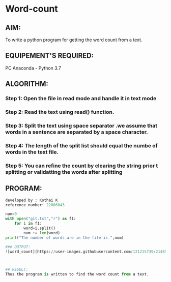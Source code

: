 # Word-count
## AIM:
To write a python program for getting the word count from a text.
## EQUIPEMENT'S REQUIRED: 
PC
Anaconda - Python 3.7
## ALGORITHM: 
### Step 1: Open the file in read mode and handle it in text mode

### Step 2: Read the text using read() function.
 
### Step 3: Split the text using space separator .we assume that words in a sentence are separated by a space character.

### Step 4: The length of the split list should equal the numbe of words in the text file.

### Step 5: You can refine the count by clearing the string prior t splitting or validatting the words after splitting

## PROGRAM:
```python
developed by : Kothai K
reference number: 22006043

num=0
with open("git.txt","r") as f1:
    for i in f1:
        word=i.split()
        num += len(word)
print("The number of words are in the file is ",num)

### OUTPUT:
![word_count](https://user-images.githubusercontent.com/121215739/214850227-8b5f665d-8973-4aed-827f-c8b99b237279.png)



## RESULT:
Thus the program is written to find the word count from a text.

